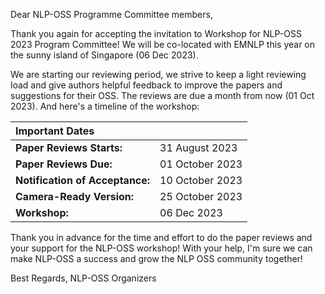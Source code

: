 Dear NLP-OSS Programme Committee members,

Thank you again for accepting the invitation to Workshop for NLP-OSS 2023 Program Committee! We will be co-located with EMNLP this year on the sunny island of Singapore (06 Dec 2023).

We are starting our reviewing period, we strive to keep a light reviewing load and give authors helpful feedback to improve the papers and suggestions for their OSS. The reviews are due a month from now (01 Oct 2023). And here's a timeline of the workshop:

|Important Dates||
|:-|:-|
|**Paper Reviews Starts:** |31 August 2023|
|**Paper Reviews Due:** |01 October 2023|
|**Notification of Acceptance:** |10 October 2023|
|**Camera-Ready Version:** |25 October 2023|
|**Workshop:** |06 Dec 2023|

Thank you in advance for the time and effort to do the paper reviews and your support for the NLP-OSS workshop! With your help, I'm sure we can make NLP-OSS a success and grow the NLP OSS community together!

Best Regards, 
NLP-OSS Organizers
